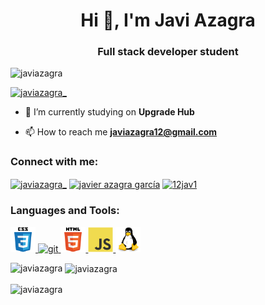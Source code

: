 <h1 align="center">Hi 👋, I'm Javi Azagra</h1>
<h3 align="center">Full stack developer student</h3>

<p align="left"> <img src="https://komarev.com/ghpvc/?username=javiazagra&label=Profile%20views&color=0e75b6&style=flat" alt="javiazagra" /> </p>

<p align="left"> <a href="https://twitter.com/javiazagra_" target="blank"><img src="https://img.shields.io/twitter/follow/javiazagra_?logo=twitter&style=for-the-badge" alt="javiazagra_" /></a> </p>

- 🔭 I’m currently studying on **Upgrade Hub**

- 📫 How to reach me **javiazagra12@gmail.com**

<h3 align="left">Connect with me:</h3>
<p align="left">
<a href="https://twitter.com/javiazagra_" target="blank"><img align="center" src="https://raw.githubusercontent.com/rahuldkjain/github-profile-readme-generator/master/src/images/icons/Social/twitter.svg" alt="javiazagra_" height="30" width="40" /></a>
<a href="https://linkedin.com/in/javier azagra garcía" target="blank"><img align="center" src="https://raw.githubusercontent.com/rahuldkjain/github-profile-readme-generator/master/src/images/icons/Social/linked-in-alt.svg" alt="javier azagra garcía" height="30" width="40" /></a>
<a href="https://instagram.com/12jav1" target="blank"><img align="center" src="https://raw.githubusercontent.com/rahuldkjain/github-profile-readme-generator/master/src/images/icons/Social/instagram.svg" alt="12jav1" height="30" width="40" /></a>
</p>

<h3 align="left">Languages and Tools:</h3>
<p align="left"> <a href="https://www.w3schools.com/css/" target="_blank" rel="noreferrer"> <img src="https://raw.githubusercontent.com/devicons/devicon/master/icons/css3/css3-original-wordmark.svg" alt="css3" width="40" height="40"/> </a> <a href="https://git-scm.com/" target="_blank" rel="noreferrer"> <img src="https://www.vectorlogo.zone/logos/git-scm/git-scm-icon.svg" alt="git" width="40" height="40"/> </a> <a href="https://www.w3.org/html/" target="_blank" rel="noreferrer"> <img src="https://raw.githubusercontent.com/devicons/devicon/master/icons/html5/html5-original-wordmark.svg" alt="html5" width="40" height="40"/> </a> <a href="https://developer.mozilla.org/en-US/docs/Web/JavaScript" target="_blank" rel="noreferrer"> <img src="https://raw.githubusercontent.com/devicons/devicon/master/icons/javascript/javascript-original.svg" alt="javascript" width="40" height="40"/> </a> <a href="https://www.linux.org/" target="_blank" rel="noreferrer"> <img src="https://raw.githubusercontent.com/devicons/devicon/master/icons/linux/linux-original.svg" alt="linux" width="40" height="40"/> </a> </p>

<p><img align="left" src="https://github-readme-stats.vercel.app/api/top-langs?username=javiazagra&show_icons=true&locale=en&layout=compact" alt="javiazagra" /></p>

<p>&nbsp;<img align="center" src="https://github-readme-stats.vercel.app/api?username=javiazagra&show_icons=true&locale=en" alt="javiazagra" /></p>

<p><img align="center" src="https://github-readme-streak-stats.herokuapp.com/?user=javiazagra&" alt="javiazagra" /></p>
